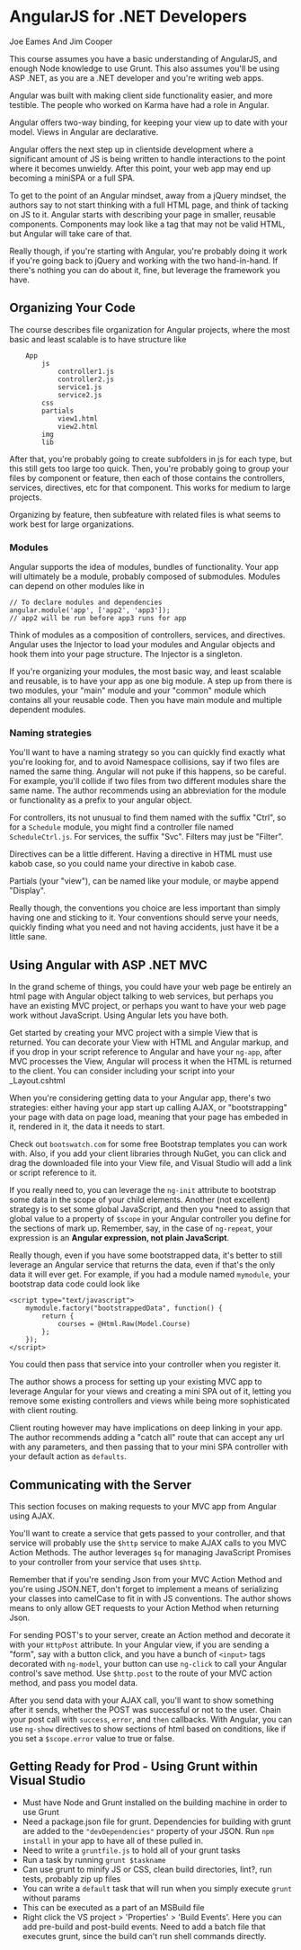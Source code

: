 # AngularJS for .NET Developers #
Joe Eames And Jim Cooper

This course assumes you have a basic understanding of AngularJS, and enough Node knowledge to use Grunt. This also assumes you'll be using ASP .NET, as you are a .NET developer and you're writing web apps.

Angular was built with making client side functionality easier, and more testible. The people who worked on Karma have had a role in Angular.

Angular offers two-way binding, for keeping your view up to date with your model. Views in Angular are declarative.

Angular offers the next step up in clientside development where a significant amount of JS is being written to handle interactions to the point where it becomes unwieldy. After this point, your web app may end up becoming a miniSPA or a full SPA.

To get to the point of an Angular mindset, away from a jQuery mindset, the authors say to not start thinking with a full HTML page, and think of tacking on JS to it. Angular starts with describing your page in smaller, reusable components. Components may look like a tag that may not be valid HTML, but Angular will take care of that.

Really though, if you're starting with Angular, you're probably doing it work if you're going back to jQuery and working with the two hand-in-hand. If there's nothing you can do about it, fine, but leverage the framework you have.

## Organizing Your Code ##

The course describes file organization for Angular projects, where the most basic and least scalable is to have structure like

```
    App
        js
            controller1.js
            controller2.js
            service1.js
            service2.js
        css
        partials
            view1.html
            view2.html
        img
        lib
```
After that, you're probably going to create subfolders in js for each type, but this still gets too large too quick. Then, you're probably going to group your files by component or feature, then each of those contains the controllers, services, directives, etc for that component. This works for medium to large projects.

Organizing by feature, then subfeature with related files is what seems to work best for large organizations.

### Modules ###

Angular supports the idea of modules, bundles of functionality. Your app will ultimately be a module, probably composed of submodules. Modules can depend on other modules like in

```
// To declare modules and dependencies
angular.module('app', ['app2', 'app3']);
// app2 will be run before app3 runs for app
```

Think of modules as a composition of controllers, services, and directives. Angular uses the Injector to load your modules and Angular objects and hook them into your page structure. The Injector is a singleton.

If you're organizing your modules, the most basic way, and least scalable and reusable, is to have your app as one big module. A step up from there is two modules, your "main" module and your "common" module which contains all your reusable code. Then you have main module and multiple dependent modules.

### Naming strategies ###

You'll want to have a naming strategy so you can quickly find exactly what you're looking for, and to avoid Namespace collisions, say if two files are named the same thing. Angular will not puke if this happens, so be careful. For example, you'll collide if two files from two different modules share the same name. The author recommends using an abbreviation for the module or functionality as a prefix to your angular object.

For controllers, its not unusual to find them named with the suffix "Ctrl", so for a `Schedule` module, you might find a controller file named `ScheduleCtrl.js`. For services, the suffix "Svc". Filters may just be "Filter".

Directives can be a little different. Having a directive in HTML must use kabob case, so you could name your directive in kabob case.

Partials (your "view"), can be named like your module, or maybe append "Display".

Really though, the conventions you choice are less important than simply having one and sticking to it. Your conventions should serve your needs, quickly finding what you need and not having accidents, just have it be a little sane.

## Using Angular with ASP .NET MVC ##

In the grand scheme of things, you could have your web page be entirely an html page with Angular object talking to web services, but perhaps you have an existing MVC project, or perhaps you want to have your web page work without JavaScript. Using Angular lets you have both.

Get started by creating your MVC project with a simple View that is returned. You can decorate your View with HTML and Angular markup, and if you drop in your script reference to Angular and have your `ng-app`, after MVC processes the View, Angular will process it when the HTML is returned to the client. You can consider including your script into your _Layout.cshtml

When you're considering getting data to your Angular app, there's two strategies: either having your app start up calling AJAX, or "bootstrapping" your page with data on page load, meaning that your page has embeded in it, rendered in it, the data it needs to start.

Check out `bootswatch.com` for some free Bootstrap templates you can work with. Also, if you add your client libraries through NuGet, you can click and drag the downloaded file into your View file, and Visual Studio will add a link or script reference to it.

If you really need to, you can leverage the `ng-init` attribute to bootstrap some data in the scope of your child elements. Another (not excellent) strategy is to set some global JavaScript, and then you *need to assign that global value to a property of `$scope` in your Angular controller you define for the sections of mark up. Remember, say, in the case of `ng-repeat`, your expression is an **Angular expression, not plain JavaScript**.

Really though, even if you have some bootstrapped data, it's better to still leverage an Angular service that returns the data, even if that's the only data it will ever get. For example, if you had a module named `mymodule`, your bootstrap data code could look like

```
<script type="text/javascript">
    mymodule.factory("bootstrappedData", function() {
        return {
            courses = @Html.Raw(Model.Course)
        };
    });
</script>
```

You could then pass that service into your controller when you register it.

The author shows a process for setting up your existing MVC app to leverage Angular for your views and creating a mini SPA out of it, letting you remove some existing controllers and views while being more sophisticated with client routing.

Client routing however may have implications on deep linking in your app. The author recommends adding a "catch all" route that can accept any url with any parameters, and then passing that to your mini SPA controller with your default action as `defaults`.


## Communicating with the Server ##

This section focuses on making requests to your MVC app from Angular using AJAX.

You'll want to create a service that gets passed to your controller, and that service will probably use the `$http` service to make AJAX calls to you MVC Action Methods. The author leverages `$q` for managing JavaScript Promises to your controller from your service that uses `$http`.

Remember that if you're sending Json from your MVC Action Method and you're using JSON.NET, don't forget to implement a means of serializing your classes into camelCase to fit in with JS conventions. The author shows means to only allow GET requests to your Action Method when returning Json.

For sending POST's to your server, create an Action method and decorate it with your `HttpPost` attribute. In your Angular view, if you are sending a "form", say with a button click, and you have a bunch of `<input>` tags decorated with `ng-model`, your button can use `ng-click` to call your Angular control's save method. Use `$http.post` to the route of your MVC action method, and pass you model data.

After you send data with your AJAX call, you'll want to show something after it sends, whether the POST was successful or not to the user. Chain your post call with `success`, `error`, and `then` callbacks. With Angular, you can use `ng-show` directives to show sections of html based on conditions, like if you set a `$scope.error` value to true or false.


## Getting Ready for Prod - Using Grunt within Visual Studio ##

* Must have Node and Grunt installed on the building machine in order to use Grunt
* Need a package.json file for grunt. Dependencies for building with grunt are added to the `"devDependencies"` property of your JSON. Run `npm install` in your app to have all of these pulled in.
* Need to write a `gruntfile.js` to hold all of your grunt tasks
* Run a task by running `grunt $taskname`
* Can use grunt to minify JS or CSS, clean build directories, lint?, run tests, probably zip up files
* You can write a `default` task that will run when you simply execute `grunt` without params
* This can be executed as a part of an MSBuild file
* Right click the VS project > 'Properties' > 'Build Events'. Here you can add pre-build and post-build events. Need to add a batch file that executes grunt, since the build can't run shell commands directly.
